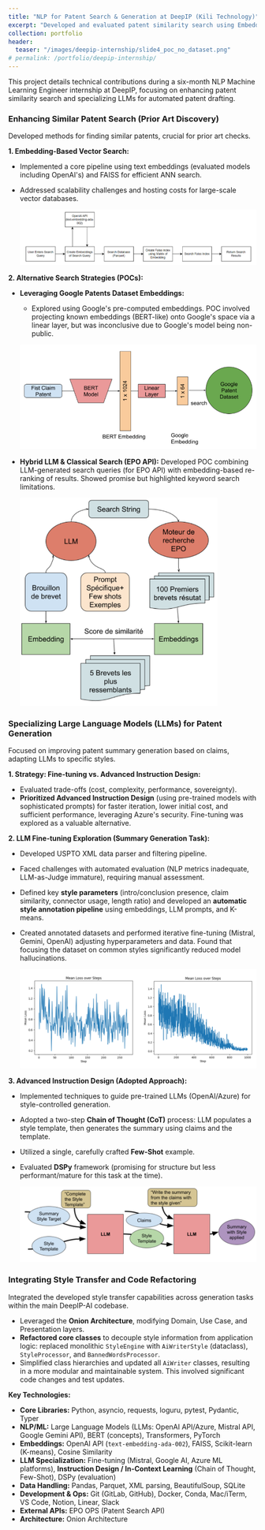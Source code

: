```yaml
---
title: "NLP for Patent Search & Generation at DeepIP (Kili Technology)"
excerpt: "Developed and evaluated patent similarity search using Embeddings, and LLMs. Specialized LLMs for patent generation via fine-tuning exploration and advanced instruction design, CoT. Integrated style transfer through architectural refactoring."
collection: portfolio
header:
  teaser: "/images/deepip-internship/slide4_poc_no_dataset.png" 
# permalink: /portfolio/deepip-internship/
---
```


This project details technical contributions during a six-month NLP Machine Learning Engineer internship at DeepIP, focusing on enhancing patent similarity search and specializing LLMs for automated patent drafting.

### Enhancing Similar Patent Search (Prior Art Discovery)

Developed methods for finding similar patents, crucial for prior art checks.

**1. Embedding-Based Vector Search:**
*   Implemented a core pipeline using text embeddings (evaluated models including OpenAI's) and FAISS for efficient ANN search.
*   Addressed scalability challenges and hosting costs for large-scale vector databases.

    ![Core Embedding Search Workflow using OpenAI and Faiss](/images/deepip-internship/slide3_embedding_search_workflow.png) 

**2. Alternative Search Strategies (POCs):**
*   **Leveraging Google Patents Dataset Embeddings:**
    *   Explored using Google's pre-computed embeddings. POC involved projecting known embeddings (BERT-like) onto Google's space via a linear layer, but was inconclusive due to Google's model being non-public.

    ![Custom BERT Embedding Projection Concept](/images/deepip-internship/slide4_bert_google_patent.png)

*   **Hybrid LLM & Classical Search (EPO API):** Developed POC combining LLM-generated search queries (for EPO API) with embedding-based re-ranking of results. Showed promise but highlighted keyword search limitations.

    <img src="/images/deepip-internship/slide4_poc_no_dataset.png" alt="Hybrid LLM and EPO Search POC Workflow" width="400" /> 

### Specializing Large Language Models (LLMs) for Patent Generation

Focused on improving patent summary generation based on claims, adapting LLMs to specific styles.

**1. Strategy: Fine-tuning vs. Advanced Instruction Design:**
*   Evaluated trade-offs (cost, complexity, performance, sovereignty).
*   **Prioritized Advanced Instruction Design** (using pre-trained models with sophisticated prompts) for faster iteration, lower initial cost, and sufficient performance, leveraging Azure's security. Fine-tuning was explored as a valuable alternative.

**2. LLM Fine-tuning Exploration (Summary Generation Task):**
*   Developed USPTO XML data parser and filtering pipeline.
*   Faced challenges with automated evaluation (NLP metrics inadequate, LLM-as-Judge immature), requiring manual assessment.
*   Defined key **style parameters** (intro/conclusion presence, claim similarity, connector usage, length ratio) and developed an **automatic style annotation pipeline** using embeddings, LLM prompts, and K-means.
*   Created annotated datasets and performed iterative fine-tuning (Mistral, Gemini, OpenAI) adjusting hyperparameters and data. Found that focusing the dataset on common styles significantly reduced model hallucinations.

    ![Example Loss Curves during LLM Fine-tuning](/images/deepip-internship/slide5_loss_curves.png)

**3. Advanced Instruction Design (Adopted Approach):**
*   Implemented techniques to guide pre-trained LLMs (OpenAI/Azure) for style-controlled generation.
*   Adopted a two-step **Chain of Thought (CoT)** process: LLM populates a style template, then generates the summary using claims and the template.
*   Utilized a single, carefully crafted **Few-Shot** example.
*   Evaluated **DSPy** framework (promising for structure but less performant/mature for this task at the time).

    ![Instruction Design Flow (CoT) for Style-Controlled Summary Generation](/images/deepip-internship/slide6_prompt_engineering_flow.png) 

### Integrating Style Transfer and Code Refactoring

Integrated the developed style transfer capabilities across generation tasks within the main DeepIP-AI codebase.

*   Leveraged the **Onion Architecture**, modifying Domain, Use Case, and Presentation layers.
*   **Refactored core classes** to decouple style information from application logic: replaced monolithic `StyleEngine` with `AiWriterStyle` (dataclass), `StyleProcessor`, and `BannedWordsProcessor`.
*   Simplified class hierarchies and updated all `AiWriter` classes, resulting in a more modular and maintainable system. This involved significant code changes and test updates.

**Key Technologies:**

*   **Core Libraries:** Python, asyncio, requests, loguru, pytest, Pydantic, Typer
*   **NLP/ML:** Large Language Models (LLMs: OpenAI API/Azure, Mistral API, Google Gemini API), BERT (concepts), Transformers, PyTorch
*   **Embeddings:** OpenAI API (`text-embedding-ada-002`), FAISS, Scikit-learn (K-means), Cosine Similarity
*   **LLM Specialization:** Fine-tuning (Mistral, Google AI, Azure ML platforms), **Instruction Design / In-Context Learning** (Chain of Thought, Few-Shot), DSPy (evaluation)
*   **Data Handling:** Pandas, Parquet, XML parsing, BeautifulSoup, SQLite
*   **Development & Ops:** Git (GitLab, GitHub), Docker, Conda, Mac/iTerm, VS Code, Notion, Linear, Slack
*   **External APIs:** EPO OPS (Patent Search API)
*   **Architecture:** Onion Architecture